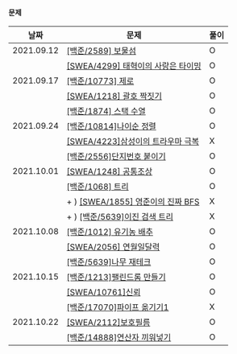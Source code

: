 #### 문제

| 날짜       | 문제                                                         | 풀이 |
| ---------- | ------------------------------------------------------------ | ---- |
| 2021.09.12 | [[백준/2589] 보물섬](https://www.acmicpc.net/problem/2589)   | O    |
|            | [[SWEA/4299] 태혁이의 사랑은 타이밍](https://swexpertacademy.com/main/code/problem/problemDetail.do?contestProbId=AWLv6mx6htoDFAVV) | O    |
| 2021.09.17 | [[백준/10773] 제로](https://www.acmicpc.net/problem/10773)   | O    |
|            | [[SWEA/1218] 괄호 짝짓기](https://swexpertacademy.com/main/code/problem/problemDetail.do?contestProbId=AV14eWb6AAkCFAYD&categoryId=AV14eWb6AAkCFAYD&categoryType=CODE&problemTitle=%EA%B4%84%ED%98%B8&orderBy=FIRST_REG_DATETIME&selectCodeLang=ALL&select-1=&pageSize=10&pageIndex=1) | O    |
|            | [[백준/1874] 스택 수열](https://www.acmicpc.net/problem/1874) | O    |
| 2021.09.24 | [[백준/10814]나이순 정렬](https://www.acmicpc.net/problem/10814) | O    |
|            | [[SWEA/4223]삼성이의 트라우마 극복](https://swexpertacademy.com/main/code/userProblem/userProblemDetail.do?contestProbId=AWKpmwua-VoDFAUV) | X    |
|            | [[백준/2556]단지번호 붙이기](https://www.acmicpc.net/problem/2667) | O    |
| 2021.10.01 | [[SWEA/1248] 공통조상](https://swexpertacademy.com/main/code/problem/problemDetail.do?problemLevel=5&contestProbId=AV15PTkqAPYCFAYD&categoryId=AV15PTkqAPYCFAYD&categoryType=CODE&problemTitle=&orderBy=SUBMIT_COUNT&selectCodeLang=PYTHON&select-1=5&pageSize=10&pageIndex=1) | O    |
|            | [[백준/1068] 트리](https://www.acmicpc.net/problem/1068)     | O    |
|            | + ) [[SWEA/1855] 영준이의 진짜 BFS](https://swexpertacademy.com/main/code/problem/problemDetail.do?contestProbId=AV5LnipaDvwDFAXc) | X    |
|            | + ) [[백준/5639]이진 검색 트리](https://www.acmicpc.net/problem/5639) | X    |
| 2021.10.08 | [[백준/1012] 유기농 배추](https://www.acmicpc.net/problem/1012) | O    |
|            | [[SWEA/2056] 연월일달력](https://swexpertacademy.com/main/code/problem/problemDetail.do?contestProbId=AV5QLkdKAz4DFAUq&categoryId=AV5QLkdKAz4DFAUq&categoryType=CODE&problemTitle=&orderBy=INQUERY_COUNT&selectCodeLang=ALL&select-1=&pageSize=10&pageIndex=5) | O    |
|            | [[백준/5639]나무 재테크](https://www.acmicpc.net/problem/16235) | O    |
| 2021.10.15 | [[백준/1213]팰린드롬 만들기](https://www.acmicpc.net/problem/1213) | O    |
|            | [[SWEA/10761]신뢰](https://swexpertacademy.com/main/code/problem/problemDetail.do?contestProbId=AXSVc1TqEAYDFAQT) | O    |
|            | [[백준/17070]파이프 옮기기1](https://www.acmicpc.net/problem/17070) | X    |
| 2021.10.22 | [[SWEA/2112]보호필름](https://swexpertacademy.com/main/code/problem/problemDetail.do?contestProbId=AV5V1SYKAaUDFAWu) | O    |
|            | [[백준/14888]연산자 끼워넣기](https://www.acmicpc.net/problem/14888) | O    |

